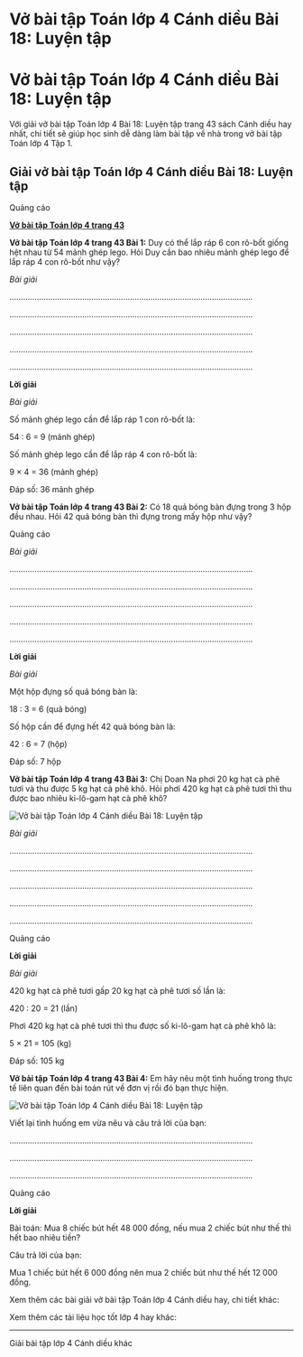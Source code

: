 # Vở bài tập Toán lớp 4 Cánh diều Bài 18: Luyện tập

# Vở bài tập Toán lớp 4 Cánh diều Bài 18: Luyện tập

Với giải vở bài tập Toán lớp 4 Bài 18: Luyện tập trang 43 sách Cánh diều hay nhất, chi tiết sẽ giúp học sinh dễ dàng làm bài tập về nhà trong vở bài tập Toán lớp 4 Tập 1.

## Giải vở bài tập Toán lớp 4 Cánh diều Bài 18: Luyện tập

Quảng cáo

[**Vở bài tập Toán lớp 4 trang 43**](https://vietjack.com/vbt-toan-4-cd/vbt-toan-lop-4-trang-43-canh-dieu.jsp)

**Vở bài tập Toán lớp 4 trang 43 Bài 1:** Duy có thể lắp ráp 6 con rô-bốt giống hệt nhau từ 54 mảnh ghép lego. Hỏi Duy cần bao nhiêu mảnh ghép lego để lắp ráp 4 con rô-bốt như vậy?

_Bài giải_

……………………………………………………………………………………………..

……………………………………………………………………………………………..

……………………………………………………………………………………………..

……………………………………………………………………………………………..

……………………………………………………………………………………………..

**Lời giải**

_Bài giải_

Số mảnh ghép lego cần để lắp ráp 1 con rô-bốt là:

54 : 6 = 9 (mảnh ghép)

Số mảnh ghép lego cần để lắp ráp 4 con rô-bốt là:

9 × 4 = 36 (mảnh ghép)

Đáp số: 36 mảnh ghép

**Vở bài tập Toán lớp 4 trang 43 Bài 2:** Có 18 quả bóng bàn đựng trong 3 hộp đều nhau. Hỏi 42 quả bóng bàn thì đựng trong mấy hộp như vậy?

Quảng cáo

_Bài giải_

……………………………………………………………………………………………..

……………………………………………………………………………………………..

……………………………………………………………………………………………..

……………………………………………………………………………………………..

……………………………………………………………………………………………..

**Lời giải**

_Bài giải_

Một hộp đựng số quả bóng bàn là:

18 : 3 = 6 (quả bóng)

Số hộp cần để đựng hết 42 quả bóng bàn là:

42 : 6 = 7 (hộp)

Đáp số: 7 hộp

**Vở bài tập Toán lớp 4 trang 43 Bài 3:** Chị Doan Na phơi 20 kg hạt cà phê tươi và thu được 5 kg hạt cà phê khô. Hỏi phơi 420 kg hạt cà phê tươi thì thu được bao nhiêu ki-lô-gam hạt cà phê khô?

![Vở bài tập Toán lớp 4 Cánh diều Bài 18: Luyện tập](https://vietjack.com/vbt-toan-4-cd/images/bai-18-luyen-tap.PNG)

_Bài giải_

……………………………………………………………………………………………..

……………………………………………………………………………………………..

……………………………………………………………………………………………..

……………………………………………………………………………………………..

……………………………………………………………………………………………..

Quảng cáo

**Lời giải**

_Bài giải_

420 kg hạt cà phê tươi gấp 20 kg hạt cà phê tươi số lần là:

420 : 20 = 21 (lần)

Phơi 420 kg hạt cà phê tươi thì thu được số ki-lô-gam hạt cà phê khô là:

5 × 21 = 105 (kg)

Đáp số: 105 kg

**Vở bài tập Toán lớp 4 trang 43 Bài 4:** Em hãy nêu một tình huống trong thực tế liên quan đến bài toán rút về đơn vị rồi đó bạn thực hiện.

![Vở bài tập Toán lớp 4 Cánh diều Bài 18: Luyện tập](https://vietjack.com/vbt-toan-4-cd/images/bai-18-luyen-tap-1.PNG)

Viết lại tình huống em vừa nêu và câu trả lời của bạn:

……………………………………………………………………………………………..

……………………………………………………………………………………………..

……………………………………………………………………………………………..

Quảng cáo

**Lời giải**

Bài toán: Mua 8 chiếc bút hết 48 000 đồng, nếu mua 2 chiếc bút như thế thì hết bao nhiêu tiền?

Câu trả lời của bạn:

Mua 1 chiếc bút hết 6 000 đồng nên mua 2 chiếc bút như thế hết 12 000 đồng.

Xem thêm các bài giải vở bài tập Toán lớp 4 Cánh diều hay, chi tiết khác:

Xem thêm các tài liệu học tốt lớp 4 hay khác:

* * *

Giải bài tập lớp 4 Cánh diều khác

